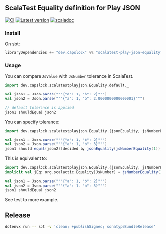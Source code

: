 ## ScalaTest Equality definition for Play JSON

[![CI](https://github.com/windymelt/scalatest-playjson-equality/actions/workflows/ci.yaml/badge.svg?branch=main)](https://github.com/windymelt/scalatest-playjson-equality/actions/workflows/ci.yaml) [![Latest version](https://index.scala-lang.org/windymelt/scalatest-playjson-equality/scalatest-play-json-equality/latest-by-scala-version.svg)](https://index.scala-lang.org/windymelt/scalatest-playjson-equality/scalatest-play-json-equality) [![scaladoc](https://javadoc.io/badge2/dev.capslock/scalatest-play-json-equality_3/scaladoc.svg)](https://javadoc.io/doc/dev.capslock/scalatest-play-json-equality_3)


### Install

On sbt:

```scala
libraryDependencies += "dev.capslock" %% "scalatest-play-json-equality" % scalaTestEqualityPlayJsonVersion
```

### Usage

You can compare `JsValue` with `JsNumber` tolerance in ScalaTest.

```scala
import dev.capslock.scalatestplayjson.Equality.default._

val json1 = Json.parse("""{"a": 1, "b": 2}""")
val json2 = Json.parse("""{"a": 1, "b": 2.0000000000000001}""")

// default tolerance is applied
json1 shouldEqual json2
```

You can specify tolerance:

```scala
import dev.capslock.scalatestplayjson.Equality.{jsonEquality, jsNumberEquality}

val json1 = Json.parse("""{"a": 1, "b": 2}""")
val json2 = Json.parse("""{"a": 1, "b": 3}""")
json1 should equal(json2)(decided by jsonEquality(jsNumberEquality(1)))
```

This is equivalent to:

```scala
import dev.capslock.scalatestplayjson.Equality.{jsonEquality, jsNumberEquality} // you need jsonEquality to provide context
implicit val jEq: org.scalactic.Equality[JsNumber] = jsNumberEquality(1)

val json1 = Json.parse("""{"a": 1, "b": 2}""")
val json2 = Json.parse("""{"a": 1, "b": 3}""")
json1 shouldEqual json2
```

See test to more example.

## Release

```sh
dotenvx run -- sbt -v 'clean; +publishSigned; sonatypeBundleRelease'
```